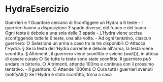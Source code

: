 # HydraEsercizio
 Guerrieri e 1 Guaritore cercano di Sconfiggere un Hydra a 6 teste
	- I guerrieri hanno a disposizione 3 spade diverse, del fuoco e del tuono.
	- Ogni testa è debole a una sola delle 3 spade 
	- L'Hydra viene uccisa sconfiggendo tutte le 6 teste, una alla volta.
	- Ad ogni tentativo, ciascun guerriero:
		○ Seleziona un arma a caso tra le tre disponibili
		○ Attacca l'Hydra:
			§ Se la testa dell'Hydra corrente è debole all'arma, la testa viene sconfitta.
			§ Altrimenti, il guerriero viene sconfitto e sviene (wait()), in attesa di essere curato
		○ Se tutte le teste sono state sconfitte, il guerriero può andare in birreria. 
		○ Altrimenti, attende 100ms e continua con il prossimo tentativo. 
	- Il guaritore:
		○ Attende 1000ms 
		○ Cura tutti i guerrieri svenuti (notifyAll())
Se l'Hydra è stato sconfitto, torna a casa 
